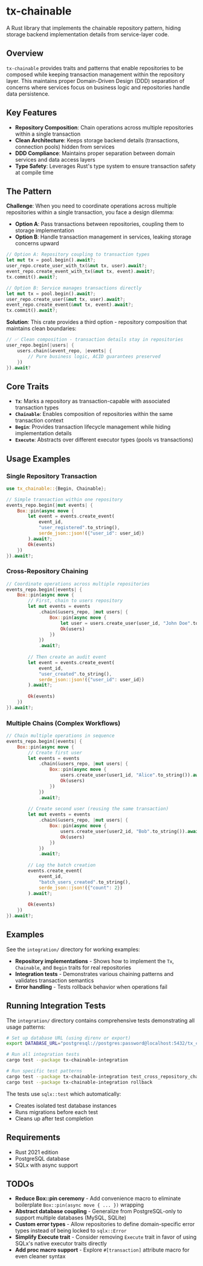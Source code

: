 # tx-chainable

A Rust library that implements the chainable repository pattern, hiding storage backend implementation details from service-layer code.

## Overview

`tx-chainable` provides traits and patterns that enable repositories to be composed while keeping transaction management within the repository layer. This maintains proper Domain-Driven Design (DDD) separation of concerns where services focus on business logic and repositories handle data persistence.

## Key Features

- **Repository Composition**: Chain operations across multiple repositories within a single transaction
- **Clean Architecture**: Keeps storage backend details (transactions, connection pools) hidden from services
- **DDD Compliance**: Maintains proper separation between domain services and data access layers
- **Type Safety**: Leverages Rust's type system to ensure transaction safety at compile time

## The Pattern

**Challenge**: When you need to coordinate operations across multiple repositories within a single transaction, you face a design dilemma:

- **Option A**: Pass transactions between repositories, coupling them to storage implementation
- **Option B**: Handle transaction management in services, leaking storage concerns upward

```rust
// Option A: Repository coupling to transaction types
let mut tx = pool.begin().await?;
user_repo.create_user_with_tx(&mut tx, user).await?;
event_repo.create_event_with_tx(&mut tx, event).await?;
tx.commit().await?;

// Option B: Service manages transactions directly
let mut tx = pool.begin().await?;
user_repo.create_user(&mut tx, user).await?;
event_repo.create_event(&mut tx, event).await?;
tx.commit().await?;
```

**Solution**: This crate provides a third option - repository composition that maintains clean boundaries:

```rust
// ✅ Clean composition - transaction details stay in repositories
user_repo.begin(|users| {
    users.chain(&event_repo, |events| {
        // Pure business logic, ACID guarantees preserved
    })
}).await?
```

## Core Traits

- **`Tx`**: Marks a repository as transaction-capable with associated transaction types
- **`Chainable`**: Enables composition of repositories within the same transaction context
- **`Begin`**: Provides transaction lifecycle management while hiding implementation details
- **`Execute`**: Abstracts over different executor types (pools vs transactions)

## Usage Examples

### Single Repository Transaction
```rust
use tx_chainable::{Begin, Chainable};

// Simple transaction within one repository
events_repo.begin(|mut events| {
    Box::pin(async move {
        let event = events.create_event(
            event_id,
            "user_registered".to_string(), 
            serde_json::json!({"user_id": user_id})
        ).await?;
        Ok(events)
    })
}).await?;
```

### Cross-Repository Chaining
```rust
// Coordinate operations across multiple repositories
events_repo.begin(|events| {
    Box::pin(async move {
        // First, chain to users repository
        let mut events = events
            .chain(&users_repo, |mut users| {
                Box::pin(async move {
                    let user = users.create_user(user_id, "John Doe".to_string()).await?;
                    Ok(users)
                })
            })
            .await?;
        
        // Then create an audit event
        let event = events.create_event(
            event_id,
            "user_created".to_string(),
            serde_json::json!({"user_id": user_id})
        ).await?;
        
        Ok(events)
    })
}).await?;
```

### Multiple Chains (Complex Workflows)
```rust
// Chain multiple operations in sequence
events_repo.begin(|events| {
    Box::pin(async move {
        // Create first user
        let events = events
            .chain(&users_repo, |mut users| {
                Box::pin(async move {
                    users.create_user(user1_id, "Alice".to_string()).await?;
                    Ok(users)
                })
            })
            .await?;
            
        // Create second user (reusing the same transaction)
        let mut events = events
            .chain(&users_repo, |mut users| {
                Box::pin(async move {
                    users.create_user(user2_id, "Bob".to_string()).await?;
                    Ok(users)
                })
            })
            .await?;
            
        // Log the batch creation
        events.create_event(
            event_id,
            "batch_users_created".to_string(),
            serde_json::json!({"count": 2})
        ).await?;
        
        Ok(events)
    })
}).await?;
```

## Examples

See the `integration/` directory for working examples:

- **Repository implementations** - Shows how to implement the `Tx`, `Chainable`, and `Begin` traits for real repositories
- **Integration tests** - Demonstrates various chaining patterns and validates transaction semantics
- **Error handling** - Tests rollback behavior when operations fail

## Running Integration Tests

The `integration/` directory contains comprehensive tests demonstrating all usage patterns:

```bash
# Set up database URL (using direnv or export)
export DATABASE_URL="postgresql://postgres:password@localhost:5432/tx_chainable_test"

# Run all integration tests
cargo test --package tx-chainable-integration

# Run specific test patterns
cargo test --package tx-chainable-integration test_cross_repository_chaining
cargo test --package tx-chainable-integration rollback
```

The tests use `sqlx::test` which automatically:
- Creates isolated test database instances
- Runs migrations before each test
- Cleans up after test completion

## Requirements

- Rust 2021 edition
- PostgreSQL database
- SQLx with async support

## TODOs

- **Reduce Box::pin ceremony** - Add convenience macro to eliminate boilerplate `Box::pin(async move { ... })` wrapping
- **Abstract database coupling** - Generalize from PostgreSQL-only to support multiple databases (MySQL, SQLite)
- **Custom error types** - Allow repositories to define domain-specific error types instead of being locked to `sqlx::Error`
- **Simplify Execute trait** - Consider removing `Execute` trait in favor of using SQLx's native executor traits directly
- **Add proc macro support** - Explore `#[transaction]` attribute macro for even cleaner syntax
